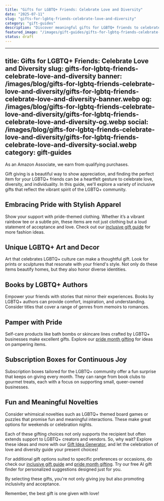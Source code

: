 ```yaml
---
title: "Gifts for LGBTQ+ Friends: Celebrate Love and Diversity"
date: "2025-07-11"
slug: "gifts-for-lgbtq-friends-celebrate-love-and-diversity"
category: "gift-guides"
description: "Discover meaningful gifts for LGBTQ+ friends to celebrate love, diversity, and individuality. Find something special today!"
featured_image: "/images/gift-guides/gifts-for-lgbtq-friends-celebrate-love-and-diversity/banner.webp"
status: draft
---
```


---
title: Gifts for LGBTQ+ Friends: Celebrate Love and Diversity
slug: gifts-for-lgbtq-friends-celebrate-love-and-diversity
banner: /images/blog/gifts-for-lgbtq-friends-celebrate-love-and-diversity/gifts-for-lgbtq-friends-celebrate-love-and-diversity-banner.webp
og: /images/blog/gifts-for-lgbtq-friends-celebrate-love-and-diversity/gifts-for-lgbtq-friends-celebrate-love-and-diversity-og.webp
social: /images/blog/gifts-for-lgbtq-friends-celebrate-love-and-diversity/gifts-for-lgbtq-friends-celebrate-love-and-diversity-social.webp
category: gift-guides
---

As an Amazon Associate, we earn from qualifying purchases.

Gift giving is a beautiful way to show appreciation, and finding the perfect item for your LGBTQ+ friends can be a heartfelt gesture to celebrate love, diversity, and individuality. In this guide, we'll explore a variety of inclusive gifts that reflect the vibrant spirit of the LGBTQ+ community.

## Embracing Pride with Stylish Apparel
Show your support with pride-themed clothing. Whether it’s a vibrant rainbow tee or a subtle pin, these items are not just clothing but a loud statement of acceptance and love. Check out our [inclusive gift guide](/blog/inclusive-gift-guide) for more fashion ideas.

## Unique LGBTQ+ Art and Decor
Art that celebrates LGBTQ+ culture can make a thoughtful gift. Look for prints or sculptures that resonate with your friend's style. Not only do these items beautify homes, but they also honor diverse identities.

## Books by LGBTQ+ Authors
Empower your friends with stories that mirror their experiences. Books by LGBTQ+ authors can provide comfort, inspiration, and understanding. Consider titles that cover a range of genres from memoirs to romances.

## Pamper with Pride
Self-care products like bath bombs or skincare lines crafted by LGBTQ+ businesses make excellent gifts. Explore our [pride month gifting](/blog/pride-month-gifting) for ideas on pampering items.

## Subscription Boxes for Continuous Joy
Subscription boxes tailored for the LGBTQ+ community offer a fun surprise that keeps on giving every month. They can range from book clubs to gourmet treats, each with a focus on supporting small, queer-owned businesses.

## Fun and Meaningful Novelties
Consider whimsical novelties such as LGBTQ+ themed board games or puzzles that promise fun and meaningful interactions. These make great options for weekends or celebration nights.

Each of these gifting choices not only supports the recipient but often extends support to LGBTQ+ creators and vendors. So, why wait? Explore these ideas and more with our [Gift Idea Generator](https://bright-gift.com), and let the celebration of love and diversity guide your present choices!

For additional gift options suited to specific preferences or occasions, do check our [inclusive gift guide](/blog/inclusive-gift-guide) and [pride month gifting](/blog/pride-month-gifting). Try our free AI gift finder for personalized suggestions designed just for you.

By selecting these gifts, you're not only giving joy but also promoting inclusivity and acceptance.

Remember, the best gift is one given with love!